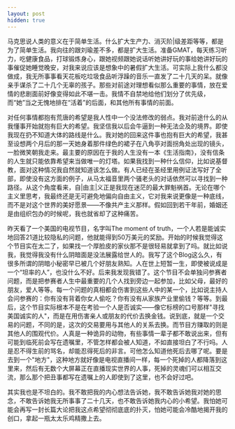 ```yaml
---
layout: post
hidden: true
---
```


马克思说人类的意义在于简单生活。什么扩大生产力、消灭阶|级差距等等，都是为了简单生活。我向往的跟刘瑜差不多，都是扩大生活。准备GMAT，每天练习听力，吃健康食品，打球锻炼身心，跟她视频跟她说话听她讲好玩的事给她讲好玩的事催促她睡觉晚安，对我来说应该是想象中的暑假扩大生活。可实际上我什么都没做成，我无所事事看天花板吃垃圾食品听浮躁的音乐一直发了二十几天的呆。就像亲手谋杀了二十几个无辜的孩子。那些对前途对理想看似那么重要的事情，放在爱情的悲剧面前好像变得如此不堪一击。我情不自禁地给他们划分了优先级，而“她”当之无愧地排在“活着”的后面，和其他所有事情的前面。

对任何事情都抱有荒唐的希望是我人性中一个没法修改的弱点。我对前途什么的从我懂事开始就抱有巨大的希望。我坚信我以后会牛逼到一种无法企及的境界。即使我现在扔不知道大体的路线是什么。我对她的回来这件事也抱有巨大的希望，我甚至设想两个月后的那一天她身着那件绿色的裙子在八角亭对面拐角处出现的镜头，一脸微笑朝我走来。最主要的原因在于我的人生没有一本《生活指南》，没有信条的人生就只能依靠希望来当做唯一的灯塔。如果我找到一种什么信仰，比如说基督教，面对这种情况我自然就知道该怎么做。有人已经在圣经里用例证法写好了全部，即使没有这方面的例子，从马太福音里两个骚老头的对话依然可以寻找到一种路径。从这个角度看来，自|由主|义正是我现在迷茫的最大罪魁祸首。无论在哪个主义里思考，我最终还是无可避免地偏向自由主义，它对我来说更像是一种底线，而不是对这个世界的美好愿景——不像共产主义那样。假如回到若干年前，婚姻还是由组织包办的时候呢，我也就省却了这种痛苦。

昨天看了一个美国的电视节目，名字叫The moment of truth，一个人若是能诚实地回答21道比较隐私的问题，他就能得到50万美元的奖励。开始的时候我觉得这个节目实在太二了，如果找一个厚脸皮的家伙那不是很轻易就拿到了吗。就比如说我，我觉得我没有什么阴暗面是没法展露给世人的。我写了这个Blog这么久，有很多所谓的阴暗小秘密早已被几个好朋友熟知。人在世上短暂一生，即使被说成是一个“坦率的人”，也没什么不好。后来我发现我错了。这个节目不会单独问参赛者问题，而是把参赛者人生中最重要的几个人找到旁边一起参加，比如父母，最好的朋友，爱人等等。每一个问题的真相都会伤害到这些人中的某一个，比如说主持人会问参赛的：你有没有背着你女人偷吃？你有没有从家族产业里偷钱？等等。到最后，这个节目实际根本不是在考验一个人是否诚实——像它标榜的口号那样"寻找美国诚实的人"，而是在用伤害亲人或朋友的代价去换金钱。说到底，就是一个交易的问题，不同的是，这次的交易要用与其他人的关系去换。而节目方赚取的则是其他人的围观代价。人真是一种诡异的动物，有些事情一辈子都不敢说出来，但有可能到临死前会写在遗嘱里，不管怎样都会被人知道，不如直接坦白了不行吗。人是忍不得生前的骂名，却能忍得死后的非言。可他怎么知道他死后去哪了呢。要是去到一个"地方"，这种地方就好像是电视直播间一样，每一个死掉的人都降落到这里来，然后有无数个大屏幕正在直播现实世界的人事，死掉的灵魂们可以相互交流，那么那个把丑事都写在遗嘱上的人即使到了这里，也不会好过吧。

其实我也是不坦白的。我不敢把我的内心想法告诉她，我不敢告诉她我对她的思念，不敢告诉她我无所事事了二十几天，也不敢告诉她我内心的小希望。我怕她可能会再写一封长篇大论把我这点希望彻彻底底的扑灭，怕她可能会冷酷地揭开我的创口，拿起一瓶太太乐鸡精撒上去。